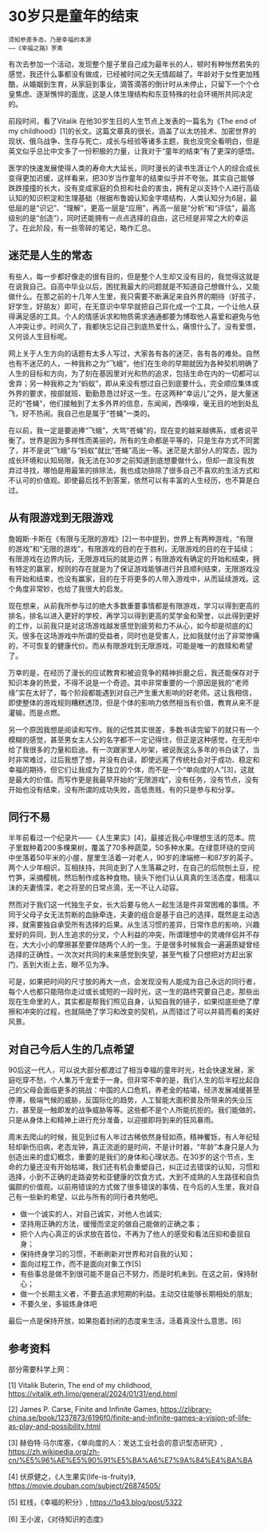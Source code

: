 # 30岁只是童年的结束

```admonish note
须知参差多态，乃是幸福的本源
——《幸福之路》罗素

```

有次去参加一个活动，发现整个屋子里自己成为最年长的人，顿时有种怅然若失的感觉，我还什么事都没有做成，已经被时间之矢无情超越了。年龄对于女性更加残酷，从婚姻到生育，从家庭到事业，滴答滴答的倒计时从未停止，只留下一个个仓皇焦虑、逐渐憔悴的面庞，这是人体生理结构和东亚特殊的社会环境所共同决定的。

前段时间，看了Vitalik 在他30岁生日的人生节点上发表的一篇名为《The end of my childhood》[1]的长文。这篇文章真的很长，涵盖了以太坊技术、加密世界的现状、俄乌战争、生存与死亡、成长与经验等诸多主题，我也没完全看明白，但是英文似乎总比中文多了一份积极的力量，让我对于“童年的结束”有了更深的感悟。

医学的快速发展使得人类的寿命大大延长，同时漫长的读书生涯让个人的综合成长变得更加迟缓，这样看来，把30岁当作童年的结束似乎并不夸张。其实自己能够跌跌撞撞的长大，没有变成家庭的负担和社会的害虫，拥有足以支持个人进行高级认知的知识积淀和生理基础（根据布鲁姆认知金字塔结构，人类认知分为6层，最低层的是“识记”、“理解”，更高一层是“应用”，再高一层是“分析”和“评估”，最高级别的是“创造”），同时还能拥有一点点选择的自由，这已经是非常之大的幸运了。在此阶段，有一些零碎的笔记，略作汇总。

## 迷茫是人生的常态

有些人，每一步都好像走的很有目的，但是整个人生却又没有目的，我觉得这就是在说我自己。自高中毕业以后，困扰我最大的问题就是不知道自己想做什么，又能做什么。在那之前的十几年人生里，我只需要不断满足来自外界的期待（好孩子，好学生，好朋友）即可，在无意识中早早就把自己异化成一个工具，一个让他人获得满足感的工具。个人的情感诉求和物质需求通通都要为博取他人喜爱和避免与他人冲突让步。时间久了，我都快忘记自己到底热爱什么，痛恨什么了。没有爱恨，又何谈人生目标呢。

网上关于人生方向的话题有太多人写过，大家各有各的迷茫，各有各的难处。自然也有不迷茫的人，一种我称之为“飞蛾”，他们在生命的早期就因为各种契机明确了人生的目标和方向，为了刻在基因里对光和热的追求，包括生命在内的一切都可以舍弃；另一种我称之为“蚂蚁”，即从来没有想过自己到底要什么，完全顺应集体或外界的要求，按部就班、勤勤恳恳过好这一生。在这两种“幸运儿”之外，是大量迷茫的“苍蝇”，他们接触到了太多外界的信息，东闻闻，西嗅嗅，毫无目的地到处乱飞，好不热闹。我自己也是属于“苍蝇”一类的。

在以前，我一定是要追捧“飞蛾”，大骂“苍蝇”的，现在变的越来越佛系，或者说平衡了。世界是因为多样性而美丽的，所有的生命都是平等的，只是生存方式不同罢了，并不是说“飞蛾”与“蚂蚁”就比“苍蝇”高出一等。迷茫是大部分人的常态，因为成长环境和认知局限，我无法在30岁之前知道到底想要做什么，但却一直没有放弃过寻找，哪怕是用最笨的排除法，我也成功排除了很多自己不喜欢的生活方式和不认可的价值观。即使最后找不到答案，依然可以有丰富的人生经历，也不算是白过。

## 从有限游戏到无限游戏

詹姆斯·卡斯在《有限与无限的游戏》[2]一书中提到，世界上有两种游戏，“有限的游戏”和“无限的游戏”，有限游戏的目的在于胜利，无限游戏的目的在于延续；有限游戏在边界内玩，无限游戏玩的就是边界；有限游戏有确定的开始和结束，拥有特定的赢家，规则的存在就是为了保证游戏能够进行并且顺利结束，无限游戏没有开始和结束，也没有赢家，目的在于将更多的人带入游戏中，从而延续游戏。这个角度非常妙，也给了我很大的启发。

现在想来，从前我所参与过的绝大多数重要事情都是有限游戏，学习以得到更高的排名，排名以进入更好的学校，再学习以得到更高的奖学金和荣誉，以此得到更好的工作，以前我只是对这场游戏越发感觉到疲劳和力不从心，如今却是彻底的幻灭。很多在这场游戏中所谓的受益者，同时也是受害人，比如我就付出了非常惨痛的，不可恢复的健康代价。而从有限游戏到无限游戏，可能是唯一的救赎和希望了。

万幸的是，在经历了漫长的应试教育和被迫竞争的精神折磨之后，我还能保存对于知识本身的热爱，不得不说是一个奇迹。其中非常重要的一个原因是我的“老师缘”实在太好了，每个阶段都能遇到对自己产生重大影响的好老师。这让我相信，即使整体的游戏规则糟糕透顶，但是个体的影响力依然相当有价值，教育从来不是灌输，而是点燃。

另一个原因我想是阅读和写作。我的记性其实很差，多数书读完留下的就只有一个模糊的感觉，甚至男女主人公的名字都不一定记得住，但正是这种感觉，在无形中给了我很多的力量和启迪。有一次跟家里人吵架，被说我这么多年的书白读了，当时非常难过，过后我想了想，并没有白读，即使远离了传统社会对于成功、稳定和幸福的期待，但它们让我成为了独立的个体，而不是一个“单向度的人”[3]，这就是最大的价值。而写作更是我最早开始的“无限游戏”，没有任务，没有节点，没有开始也没有结束，没有所谓的成功失败，高低贵贱，有的只是参与和分享。

## 同行不易

半年前看过一个纪录片——《人生果实》[4]，最接近我心中理想生活的范本。院子里栽种着200多棵果树，覆盖了70多种蔬菜，50多种水果。在绿意环绕的空间中坐落着50平米的小屋，屋里生活着一对老人，90岁的津端修一和87岁的英子。两个人少年相识，互相扶持，共同走到了人生落幕之时，在自己的后院刨土豆，挖竹笋，采摘樱桃，然后制作成各种食物。镜头下他们认认真真的生活态度，相濡以沫的夫妻情深，老之将至的日常点滴，无一不让人动容。

然而对于我们这一代独生子女，长大后要与他人一起生活是件非常困难的事情。不同于父母子女无法剪断的血脉牵连，夫妻的组合是基于自己的选择，既然是主动选择，就需要独自承受所有选择的后果。从生活习惯的差异，日常作息的影响，兴趣爱好的异同，到人生追求的分叉，个人利益的冲突，所谓理想中的灵魂伴侣并不存在，大大小小的摩擦甚至要伴随两个人的一生。于是很多时候我会一遍遍质疑曾经选择的正确性，一次次对共同的未来感觉到失望，甚至气极了只想把对方赶出家门，丢到大街上去，眼不见为净。

可是，如果把时间的尺寸放的再大一点，会发现没有人能成为自己永远的同行者，每个人也都只能陪你走过或长或短的一段时光，这一生的路终究要自己走。那些出现在生命里的人，其实都是帮我们照见自身，认知自我的镜子，如果彻底拒绝了摩擦和冲突的过程，也就隔绝了学习和改变的契机，从而错过了可以并肩而看的美好风景。

## 对自己今后人生的几点希望

90后这一代人，可以说大部分都渡过了相当幸福的童年时光，社会快速发展，家庭吃穿不愁，个人集万千宠爱于一身。但非常不幸的是，我们人生的后半程比起自己的父母会面临更多的挑战：中国的人口危机，养老金的枯竭，经济发展减缓甚至停滞，极端气候的威胁，反国际化的趋势，人工智能大面积普及所带来的失业压力，甚至是一触即发的战争威胁等等。这些都不是个人所能抗拒的。我们能做的，只是从身体上和精神上进行充分准备，以迎接即将到来的狂风暴雨。

周末去爬山的时候，我见到过有人年过古稀依然身轻如燕，精神矍铄，有人年纪轻轻却新伤旧病，老态龙钟，真正流逝的是时间，不是计时器，“年龄”本身只是人为创造出来的虚幻概念，重要的是我们的身体和心理状态。在30岁的这个节点，生命的力量还没有开始枯竭，我们还有机会重塑自己，纠正过去错误的认知，习惯和选择，小到不正确的走路姿势和亚健康的饮食方式，大到不成熟的人生路径和自负偏颇的价值观。以前用错误的方式做了很多错误的事情，在今后的人生里，我对自己有一些新的希望，以此与所有的同行者共勉吧。

- 做一个诚实的人，对自己诚实，对他人也诚实;
- 坚持用正确的方法，缓慢而坚定的做自己能做的正确之事；
- 把个人内心真正的诉求放在首位，不再为了他人的感受和看法压抑和委屈自身；
- 保持终身学习的习惯，不断刷新对世界和对自我的认知；
- 面向过程工作，而不是面向对象工作[5] 
- 有些事总是做不到很可能不是自己不努力，而是时机未到。在这之前，保持耐心；
- 做一个长期主义者，不要去追求短期的利益。主动交往能够长期相处的朋友;
- 不要久坐，多锻炼身体吧

最后一点是保持开放，如果抱着封闭的态度来生活，活着真没什么意思。[6] 

## 参考资料

部分需要科学上网：

[1] Vitalik Buterin, The end of my childhood, https://vitalik.eth.limo/general/2024/01/31/end.html

[2] James P. Carse, Finite and Infinite Games, https://zlibrary-china.se/book/1237873/6196f0/finite-and-infinite-games-a-vision-of-life-as-play-and-possibility.html

[3] 赫伯特·马尔库塞，《单向度的人：发达工业社会的意识型态研究》, https://zh.wikipedia.org/zh-cn/%E5%96%AE%E5%90%91%E5%BA%A6%E7%9A%84%E4%BA%BA

[4] 伏原健之，《人生果实(life-is-fruity)》, https://movie.douban.com/subject/26874505/

[5] 虹线，《幸福的积分》, https://1q43.blog/post/5322

[6] 王小波，《对待知识的态度》